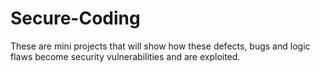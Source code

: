 # Secure-Coding
These are mini projects that will show how these defects, bugs and logic flaws become security vulnerabilities and are exploited.
